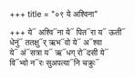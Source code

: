 +++
title = "०९ ये अश्विना"

+++
ये᳓ अश्वि᳓ना ये᳓ पित᳓रा य᳓ ऊती᳓  
धेनुं᳓ ततक्षु᳓र् ऋभ᳓वो ये᳓ अ᳓श्वा  
ये᳓ अं᳓सत्रा य᳓ ऋ᳓धग् रो᳓दसी ये᳓  
वि᳓भ्वो न᳓रः सुअपत्या᳓नि चक्रुः᳓